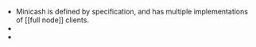 - Minicash is defined by specification, and has multiple implementations of [[full node]] clients.
-
-